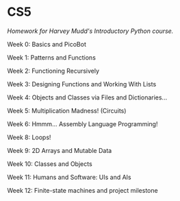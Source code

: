 # CS5

*Homework for Harvey Mudd's Introductory Python course.*

Week 0: Basics and PicoBot

Week 1: Patterns and Functions

Week 2: Functioning Recursively

Week 3: Designing Functions and Working With Lists

Week 4: Objects and Classes via Files and Dictionaries...

Week 5: Multiplication Madness! (Circuits)

Week 6: Hmmm... Assembly Language Programming!

Week 8: Loops!

Week 9: 2D Arrays and Mutable Data

Week 10: Classes and Objects

Week 11: Humans and Software: UIs and AIs

Week 12: Finite-state machines and project milestone
